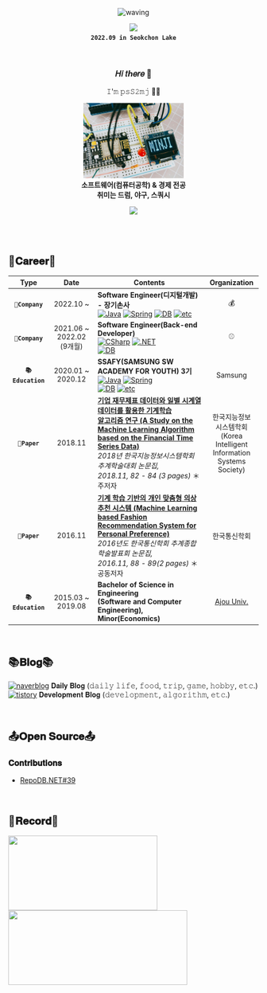 <div align='center'>
  
![waving](https://capsule-render.vercel.app/api?type=waving&height=200&text=I'm%20Software%20Engineer%20MinJi👩🏻‍💻!&fontSize=50&fontAlign=50&fontAlignY=40&color=gradient&animation=twinkling$desc=Junior%20Developer&descAlignY=51&descAlign=62)

<!-- <img src="./image/MINJI_PROFILE_2021.08.jpg" width="40%">
<img src="./image/MINJI.jpg" width="50%"> -->
<!-- ![image.jpg1](./image/MINJI_PROFILE_2022.09.jpg) `2022.09 in Seokchon Lake` -->

<!-- ![image.jpg1](./image/MINJI_PROFILE_2022.09.jpg) `2022.09 in Seokchon Lake`  |![image.jpg2](./image/MINJI.jpg) 소프트웨어(컴퓨터공학) & 경제 전공 <br> 취미는 드럼, 야구, 스쿼시 <!-- <br></br>I love computer💻 -->
<!-- --- | --- |  -->

<img src="./image/MINJI_PROFILE_2022.09.jpg" width="45%"><br>
**`2022.09 in Seokchon Lake`**

<br>
  
### 𝐻𝑖 𝑡ℎ𝑒𝑟𝑒 👋
𝙸'𝚖 𝚙𝚜𝚂𝟸𝚖𝚓 🐼💜

<img src="./image/MINJI.jpg" width="40%"><br>**소프트웨어(컴퓨터공학) & 경제 전공 <br> 취미는 드럼, 야구, 스쿼시**
  
<img src="https://img1.daumcdn.net/thumb/R1280x0/?scode=mtistory2&fname=https%3A%2F%2Fk.kakaocdn.net%2Fdn%2FbkcvbQ%2FbtqDbk1c3vl%2Fk77M8e0QIQT7HksaFWMhg0%2Fimg.png" width="20%">
  
<br><br>
  
</div>
  
<!-- 연혁 -->
## 🌳𝐂𝐚𝐫𝐞𝐞𝐫🌳

<div align='center'>

|         Type          |       Date        | Contents                                  |  Organization   |
| :-------------------: | :---------------: | --------------------------------- | :-------------: |
|   **`🌱Company`**   |     2022.10 ~    | **Software Engineer(디지털개발) - 장기손사** <br>[![Java](https://img.shields.io/badge/language-Java-brightgreen?logo=Java)]() [![Spring](https://img.shields.io/badge/framework-Spring-blueviolet?logo=SpringBoot)]() [![DB](https://img.shields.io/badge/database-Oracle-blue?logo=Oracle)]() [![etc](https://img.shields.io/badge/etc-DA＃5_modeler-red)]() |    💰    |
|   **`🌱Company`**   |     2021.06 ~ 2022.02 <br>(9개월)    | **Software Engineer(Back-end Developer)** <br>[![CSharp](https://img.shields.io/badge/language-CSharp_·_JavaScript-brightgreen?logo=CSharp)]() [![.NET](https://img.shields.io/badge/framework-ASP.NET_Core_MVC-blueviolet?logo=.NET)]() <br>[![DB](https://img.shields.io/badge/database-MS--SQL_·_MariaDB-blue?logo=MariaDB)]() |    ⚾    |
|   **`📚Education`**  | 2020.01 ~ 2020.12 | **SSAFY(SAMSUNG SW ACADEMY FOR YOUTH) 3기** <br>[![Java](https://img.shields.io/badge/language-Java_·_JavaScript_·_Python-brightgreen?logo=Java)]() [![Spring](https://img.shields.io/badge/framework-Spring_Boot_·_Vue.js-blueviolet?logo=SpringBoot)]() <br>[![DB](https://img.shields.io/badge/database-MySQL-blue?logo=MySQL)]() [![etc](https://img.shields.io/badge/etc-YOLOv5-red)]() |  Samsung  |
|   **`📜Paper`**  | 2018.11 | **[기업 재무제표 데이터와 일별 시계열 데이터를 활용한 기계학습<br> 알고리즘 연구 (A Study on the Machine Learning Algorithm<br> based on the Financial Time Series Data)](https://www.dbpia.co.kr/journal/articleDetail?nodeId=NODE07608136)** <br>_2018년 한국지능정보시스템학회 추계학술대회 논문집, <br>2018.11, 82 - 84 (3 pages)_ ＊주저자 |  한국지능정보<br>시스템학회<br>(Korea Intelligent <br>Information <br>Systems Society)  |
|   **`📜Paper`**  | 2016.11 | **[기계 학습 기반의 개인 맞춤형 의상 추천 시스템 (Machine Learning<br> based Fashion Recommendation System for Personal Preference)](https://www.dbpia.co.kr/journal/articleDetail?nodeId=NODE07082985)** <br>_2016년도 한국통신학회 추계종합학술발표회 논문집, <br>2016.11, 88 - 89(2 pages)_ ＊공동저자 |  한국통신학회  |
|  **`📚Education`** | 2015.03 ~ 2019.08 | **Bachelor of Science in Engineering<br>(Software and Computer Engineering), Minor(Economics)** | [Ajou Univ.](https://www.ajou.ac.kr/kr/index.do) |

</div>
<br>

## 📚𝐁𝐥𝐨𝐠📚

<!-- badges -->
[![naverblog](https://img.shields.io/badge/naverblog-badge?style=flat-squre&logo=Blogger&logoColor=white)](https://blog.naver.com/ming___jee) 𝐃𝐚𝐢𝐥𝐲 𝐁𝐥𝐨𝐠 (𝚍𝚊𝚒𝚕𝚢 𝚕𝚒𝚏𝚎, 𝚏𝚘𝚘𝚍, 𝚝𝚛𝚒𝚙, 𝚐𝚊𝚖𝚎, 𝚑𝚘𝚋𝚋𝚢, 𝚎𝚝𝚌.)
<br>
[![tistory](https://img.shields.io/badge/-tistory-orange?style=flat-squre&logo=Micro.blog&logoColor=white)](https://ming-jee.tistory.com/) 𝐃𝐞𝐯𝐞𝐥𝐨𝐩𝐦𝐞𝐧𝐭 𝐁𝐥𝐨𝐠 (𝚍𝚎𝚟𝚎𝚕𝚘𝚙𝚖𝚎𝚗𝚝, 𝚊𝚕𝚐𝚘𝚛𝚒𝚝𝚑𝚖, 𝚎𝚝𝚌.)
  
<br>

## 📤𝐎𝐩𝐞𝐧 𝐒𝐨𝐮𝐫𝐜𝐞📤
  
</div>

### 𝐂𝐨𝐧𝐭𝐫𝐢𝐛𝐮𝐭𝐢𝐨𝐧𝐬
- [RepoDB.NET#39](https://github.com/mikependon/RepoDB.NET/pull/39)
  
<br>

## 💾𝐑𝐞𝐜𝐨𝐫𝐝💾

<!-- 백준 티어, Github  -->
<!-- [![Solved.ac psS2mj](http://mazassumnida.wtf/api/mini/generate_badge?boj=psS2mj)](https://solved.ac/psS2mj) -->

<!-- [![Solved.ac psS2mj](http://mazassumnida.wtf/api/v2/generate_badge?boj=psS2mj)](https://solved.ac/psS2mj) -->
  
<img align='center' width="300px" height="150px" src="https://github-readme-stats.vercel.app/api/top-langs/?username=psS2mj&layout=compact&theme=dracula"/>

<img align='center' width="360px" height="150px" src="https://github-readme-stats.vercel.app/api?username=psS2mj&&show_icons=true&theme=dracula"/> 

</div>
